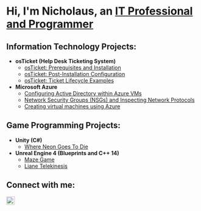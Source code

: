 <h1>Hi, I'm Nicholaus, an <a href="linkedin.com/in/pricenicholaus">IT Professional and Programmer </a></h1>

<h2> Information Technology Projects:</h2>

- <b>osTicket (Help Desk Ticketing System)</b>
  - [osTicket: Prerequisites and Installation](https://github.com/Axizen/osTicket-Prerequisites-and-Installation)
  - [osTicket: Post-Installation Configuration](https://github.com/Axizen/osTicket-Post-Installation-Configuration)
  - [osTicket: Ticket Lifecycle Examples](https://github.com/Axizen/osTicket-Ticket-Lifecycle)
- <b>Microsoft Azure</b>
  - [Configuring Active Directory within Azure VMs](https://github.com/Axizen/Configuring-Active-Directory-within-Azure-VMs)
  - [Network Security Groups (NSGs) and Inspecting Network Protocols](https://github.com/joshmadakoredmonds/azure-network-protocols)
  - [Creating virtual machines using Azure](https://github.com/Axizen/Creating-Virtual-Machines-using-Azure)

<h2> Game Programming Projects:</h2>

- <b>Unity (C#)</b>
  - [Where Neon Goes To Die](https://attackpotatogames.itch.io/where-neon-goes-to-die)
- <b>Unreal Engine 4 (Blueprints and C++ 14)</b>
  - [Maze Game](https://github.com/Axizen/MazeGame)
  - [Liane Telekinesis](https://github.com/Axizen/LianeTelekinesis)


<h2>Connect with me:</h2>

[<img align="left" alt="Nick | LinkedIn" width="22px" src="https://cdn.jsdelivr.net/npm/simple-icons@v3/icons/linkedin.svg" />][linkedin]


[linkedin]: https://linkedin.com/in/pricenicholaus
